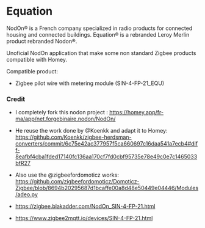 # Equation

NodOn® is a French company specialized in radio products for connected housing and connected buildings.
Equation® is a rebranded Leroy Merlin product rebranded Nodon®.

Unoficial NodOn application that make some non standard Zigbee products compatible with Homey.

Compatible product:

- Zigbee pilot wire with metering module (SIN-4-FP-21_EQU)

### Credit

- I completely fork this nodon project : https://homey.app/fr-ma/app/net.forgebinaire.nodon/NodOn/

- He reuse the work done by @Koenkk and adapt it to Homey: https://github.com/Koenkk/zigbee-herdsman-converters/commit/6c75e42ac377957f5ca660697c16daa541a7ecb4#diff-8eafbf4cba1fded17140fc136aa170cf7fd0cbf95735e78e49c0e7c1465033bfR27

- Also use the @zigbeefordomoticz works: https://github.com/zigbeefordomoticz/Domoticz-Zigbee/blob/8694b20295687d1bcaffe00a8d48e50449e04446/Modules/adeo.py

- https://zigbee.blakadder.com/NodOn_SIN-4-FP-21.html

- https://www.zigbee2mqtt.io/devices/SIN-4-FP-21.html
